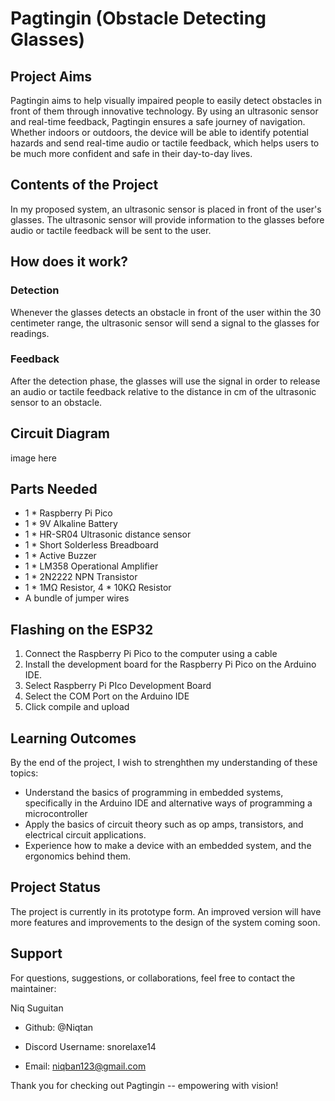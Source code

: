 
# Pagtingin (Obstacle Detecting Glasses)

## Project Aims

Pagtingin aims to help visually impaired people to easily detect obstacles in front of them through innovative technology. By using an ultrasonic sensor and real-time feedback, Pagtingin ensures a safe journey of navigation. Whether indoors or outdoors, the device will be able to identify potential hazards and send real-time audio or tactile feedback, which helps users to be much more confident and safe in their day-to-day lives.

## Contents of the Project

In my proposed system, an ultrasonic sensor is placed in front of the user's glasses. The ultrasonic sensor will provide information to the glasses before audio or tactile feedback will be sent to the user.

## How does it work?

### Detection
Whenever the glasses detects an obstacle in front of the user within the 30 centimeter range, the ultrasonic sensor will send a signal to the glasses for readings.

### Feedback
After the detection phase, the glasses will use the signal in order to release an audio or tactile feedback relative to the distance in cm of the ultrasonic sensor to an obstacle.

## Circuit Diagram
image here

## Parts Needed
- 1 * Raspberry Pi Pico 
- 1 * 9V Alkaline Battery
- 1 * HR-SR04 Ultrasonic distance sensor
- 1 * Short Solderless Breadboard
- 1 * Active Buzzer
- 1 * LM358 Operational Amplifier
- 1 * 2N2222 NPN Transistor
- 1 * 1MΩ Resistor, 4 * 10KΩ Resistor  
- A bundle of jumper wires


## Flashing on the ESP32
1.  Connect the Raspberry Pi Pico to the computer using a cable
2.  Install the development board for the Raspberry Pi Pico on the Arduino IDE.
3.  Select Raspberry Pi PIco Development Board 
4. Select the COM Port on the Arduino IDE
5. Click compile and upload

## Learning Outcomes

By the end of the project, I wish to strenghthen my understanding of these topics:

- Understand the basics of programming in embedded systems, specifically in the Arduino IDE and alternative ways of programming a microcontroller
- Apply the basics of circuit theory such as op amps, transistors, and electrical circuit applications.
- Experience how to make a device with an embedded system, and the ergonomics behind them.

## Project Status
The project is currently in its prototype form. An improved version will have more features and improvements to the design of the system coming soon. 

## Support

For questions, suggestions, or collaborations, feel free to contact the maintainer:

Niq Suguitan

- Github: @Niqtan

- Discord Username: snorelaxe14

- Email: niqban123@gmail.com

Thank you for checking out Pagtingin -- empowering with vision!
